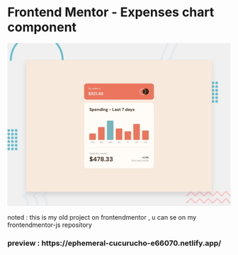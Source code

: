 # Frontend Mentor - Expenses chart component

![Design preview for the Expenses chart component coding challenge](./design/desktop-preview.jpg)

noted : this is my old project on frontendmentor , u can se on my frontendmentor-js repository
<h3> preview : https://ephemeral-cucurucho-e66070.netlify.app/
